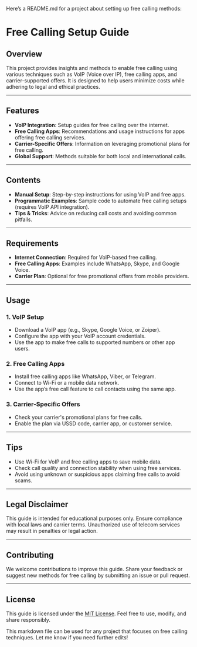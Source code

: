 Here’s a README.md for a project about setting up free calling methods:

# Free Calling Setup Guide

## Overview
This project provides insights and methods to enable free calling using various techniques such as VoIP (Voice over IP), free calling apps, and carrier-supported offers. It is designed to help users minimize costs while adhering to legal and ethical practices.

---

## Features
- **VoIP Integration**: Setup guides for free calling over the internet.
- **Free Calling Apps**: Recommendations and usage instructions for apps offering free calling services.
- **Carrier-Specific Offers**: Information on leveraging promotional plans for free calling.
- **Global Support**: Methods suitable for both local and international calls.

---

## Contents
- **Manual Setup**: Step-by-step instructions for using VoIP and free apps.
- **Programmatic Examples**: Sample code to automate free calling setups (requires VoIP API integration).
- **Tips & Tricks**: Advice on reducing call costs and avoiding common pitfalls.

---

## Requirements
- **Internet Connection**: Required for VoIP-based free calling.  
- **Free Calling Apps**: Examples include WhatsApp, Skype, and Google Voice.  
- **Carrier Plan**: Optional for free promotional offers from mobile providers.  

---

## Usage
### 1. VoIP Setup
- Download a VoIP app (e.g., Skype, Google Voice, or Zoiper).  
- Configure the app with your VoIP account credentials.  
- Use the app to make free calls to supported numbers or other app users.  

### 2. Free Calling Apps
- Install free calling apps like WhatsApp, Viber, or Telegram.  
- Connect to Wi-Fi or a mobile data network.  
- Use the app’s free call feature to call contacts using the same app.  

### 3. Carrier-Specific Offers
- Check your carrier's promotional plans for free calls.  
- Enable the plan via USSD code, carrier app, or customer service.  

---

## Tips
- Use Wi-Fi for VoIP and free calling apps to save mobile data.  
- Check call quality and connection stability when using free services.  
- Avoid using unknown or suspicious apps claiming free calls to avoid scams.  

---

## Legal Disclaimer
This guide is intended for educational purposes only. Ensure compliance with local laws and carrier terms. Unauthorized use of telecom services may result in penalties or legal action.  

---

## Contributing
We welcome contributions to improve this guide. Share your feedback or suggest new methods for free calling by submitting an issue or pull request.

---

## License
This guide is licensed under the [MIT License](LICENSE). Feel free to use, modify, and share responsibly.

This markdown file can be used for any project that focuses on free calling techniques. Let me know if you need further edits!

